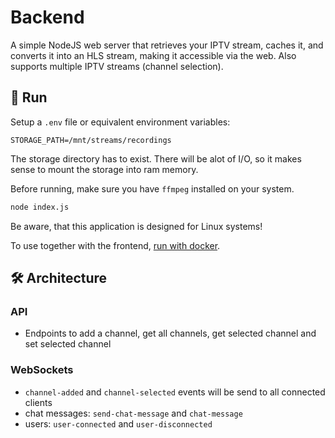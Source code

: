 # Backend

A simple NodeJS web server that retrieves your IPTV stream, caches it, and converts it into an HLS stream, making it accessible via the web. Also supports multiple IPTV streams (channel selection).

## 🚀 Run

Setup a `.env` file or 
equivalent environment variables:
```env
STORAGE_PATH=/mnt/streams/recordings
```

The storage directory has to exist. There will be alot of I/O, so it makes sense to mount the storage into ram memory.

Before running, make sure you have `ffmpeg` installed on your system.

```bash
node index.js
```
Be aware, that this application is designed for Linux systems!

To use together with the frontend, [run with docker](../README.md#run-with-docker-preferred).

## 🛠️ Architecture

### API

- Endpoints to add a channel, get all channels, get selected channel and set selected channel

### WebSockets

- `channel-added` and `channel-selected` events will be send to all connected clients
- chat messages: `send-chat-message` and `chat-message`
- users: `user-connected` and `user-disconnected`
